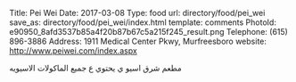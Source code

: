 Title:          Pei Wei
Date:           2017-03-08
Type:           food
url:            directory/food/pei_wei
save_as:        directory/food/pei_wei/index.html
template:       comments
PhotoId:        e90950_8afd3537b85a4f20b87b67c5a215f245_result.png
Telephone:      (615) 896-3886
Address:        1911 Medical Center Pkwy, Murfreesboro
website:        http://www.peiwei.com/index.aspx

مطعم شرق اسيو ي يحتوي ع جميع الماكولات الاسيويه
